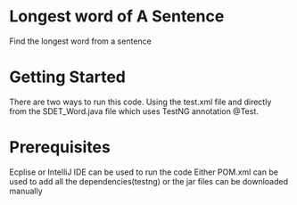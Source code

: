 Longest word of A Sentence
========================
Find the longest word from a sentence

Getting Started
===============================
There are two ways to run this code. Using the test.xml file and directly from the SDET_Word.java file which uses TestNG annotation @Test.

Prerequisites
==============
Ecplise or IntelliJ IDE can be used to run the code
Either POM.xml can be used to add all the dependencies(testng) or the jar files can be downloaded manually
